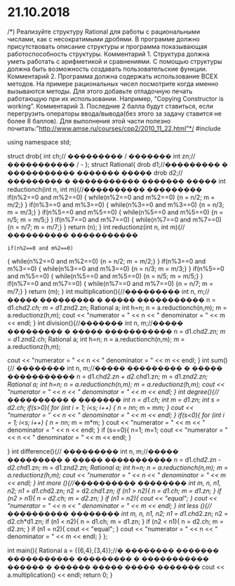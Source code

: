 
# 21.10.2018
/*) Реализуйте структуру Rational для работы с рациональными числами, как с
несократимыми дробями. В программе должно присутствовать описание
структуры и программа показывающая работоспособность структуры.
Комментарий 1. Структура должна уметь работать с арифметикой и
сравнениями. С помощью структуры должна быть возможность создавать
пользовательские функции.
Комментарий 2. Программа должна содержать использование ВСЕХ
методов. На примере рациональных чисел посмотрите когда именно
вызываются методы. Для этого добавьте отладочную печать работающую
при их использовании. Например, “Copying Constructor is working”.
Комментарий 3. Последние 2 балла будут ставиться, если перегрузить
операторы ввода/вывода(без этого за задачу ставится не более 8 баллов).
Для выполнения этой части полезно
почитать:”http://www.amse.ru/courses/cpp2/2010_11_22.html”*/
#include <iostream>

using namespace std;

struct drob{
int ch;// ��������� / �������
int zn;// ����������� / -
};
struct Rational{
drob d1;//��������� � ����������� ������� �����
drob d2;//��������� � ����������� ������� �����
int reductionch(int n, int m){//���������� ���������
    if(n%2==0 and m%2==0)
{
    while(n%2==0 and m%2==0)
    {n = n/2;
     m = m/2;}
}
if(n%3==0 and m%3==0)
{
    while(n%3==0 and m%3==0)
    {n = n/3;
     m = m/3;}
}
if(n%5==0 and m%5==0)
{
    while(n%5==0 and m%5==0)
    {n = n/5;
     m = m/5;}
}
if(n%7==0 and m%7==0)
{
    while(n%7==0 and m%7==0)
    {n = n/7;
     m = m/7;}
}
    return (n);
}
int reductionz(int n, int m){//���������� �����������


    if(n%2==0 and m%2==0)
{
    while(n%2==0 and m%2==0)
    {n = n/2;
     m = m/2;}
}
if(n%3==0 and m%3==0)
{
    while(n%3==0 and m%3==0)
    {n = n/3;
     m = m/3;}
}
if(n%5==0 and m%5==0)
{
    while(n%5==0 and m%5==0)
    {n = n/5;
     m = m/5;}
}
if(n%7==0 and m%7==0)
{
    while(n%7==0 and m%7==0)
    {n = n/7;
     m = m/7;}
}
    return (m);
}
int multiplication(){//���������
    int n, m;//����� ��������� � ����� �����������
    n = d1.ch*d2.ch;
    m = d1.zn*d2.zn;
    Rational a;
    int h=n;
    n = a.reductionch(n,m);
     m = a.reductionz(h,m);
   cout << "numerator = " << n << "  denominator = " << m << endl;
}
int division(){//�������
    int n, m;//����� ��������� � ����� �����������
    n = d1.ch*d2.zn;
    m = d1.zn*d2.ch;
    Rational a;
    int h=n;
    n = a.reductionch(n,m);
     m = a.reductionz(h,m);

   cout << "numerator = " << n << "  denominator = " << m << endl;
}
int sum(){// ��������
    int n, m;//����� ��������� � ����� �����������
    n = d1.ch*d2.zn + d2.ch*d1.zn;
    m = d1.zn*d2.zn;
    Rational a;
    int h=n;
    n = a.reductionch(n,m);
     m = a.reductionz(h,m);
    cout << "numerator = " << n << "  denominator = " << m << endl;
}
int degree(){// ���������� � �������
    int n = d1.ch;
    int m = d1.zn;
    int s = d2.ch;
    if(s>0){
        for (int i = 1; i<s; i++)
        {
        n = n*n;
        m = m*m;
        }
         cout << "numerator = " << n << "  denominator = " << m << endl;
        }
    if(s<0){
        for (int i = 1; i<s; i++)
        {
        n = n*n;
        m = m*m;
        }
         cout << "numerator = " << m << "  denominator = " << n << endl;
    }
    if (s==0){
        n=1;
        m=1;
         cout << "numerator = " << n << "  denominator = " << m << endl;
    }

}
int difference(){// ���������
    int n, m;//����� ��������� � ����� �����������
    n = d1.ch*d2.zn - d2.ch*d1.zn;
    m = d1.zn*d2.zn;
    Rational a;
    int h=n;
    n = a.reductionch(n,m);
     m = a.reductionz(h,m);
        cout << "numerator = " << n << "  denominator = " << m << endl;
}
int more (){//���������� ��������
    int m, n, n1, n2;
    n1 = d1.ch*d2.zn;
    n2 = d2.ch*d1.zn;
    if (n1 > n2){
        n = d1.ch;
        m = d1.zn;
    }
        if (n2 > n1){
        n = d2.ch;
        m = d2.zn;
    }
        if (n1 = n2){
cout << "equal";
    }
    cout << "numerator = " << n << "  denominator = " << m << endl;
}
int less (){//���������� ��������
    int m, n, n1, n2;
    n1 = d1.ch*d2.zn;
    n2 = d2.ch*d1.zn;
    if (n1 < n2){
        n = d1.ch;
        m = d1.zn;
    }
        if (n2 < n1){
        n = d2.ch;
        m = d2.zn;
    }
        if (n1 = n2){
cout << "equal";
    }
    cout << "numerator = " << n << "  denominator = " << m << endl;
    }
};

int main(){
Rational a = {{6,4},{3,4}};//� �������� ������� ����������� ��������� � ����������� ������ � ������ ����� ����� �������
cout << a.multiplication() << endl;
    return 0;
}
